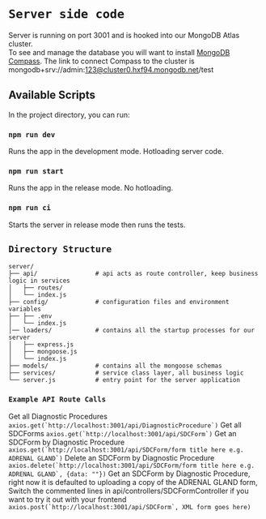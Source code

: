 # `Server side code`

Server is running on port 3001 and is hooked into our MongoDB Atlas cluster.\
To see and manage the database you will want to install [MongoDB Compass](https://www.mongodb.com/try/download/compass).
The link to connect Compass to the cluster is mongodb+srv://admin:123@cluster0.hxf94.mongodb.net/test

## Available Scripts

In the project directory, you can run:

### `npm run dev`

Runs the app in the development mode. Hotloading server code.

### `npm run start`

Runs the app in the release mode. No hotloading.

### `npm run ci`

Starts the server in release mode then runs the tests.

## `Directory Structure`
```
server/
├── api/                # api acts as route controller, keep business logic in services
│   ├── routes/
│   └── index.js
├── config/             # configuration files and environment variables
├── ├── .env
│   └── index.js
│── loaders/            # contains all the startup processes for our server
│   ├── express.js
│   ├── mongoose.js
│   └── index.js
├── models/             # contains all the mongoose schemas
├── services/           # service class layer, all business logic
└── server.js           # entry point for the server application
```

### `Example API Route Calls`
Get all Diagnostic Procedures
```axios.get(`http://localhost:3001/api/DiagnosticProcedure`)```
Get all SDCForms
```axios.get(`http://localhost:3001/api/SDCForm`)```
Get an SDCForm by Diagnostic Procedure
```axios.get(`http://localhost:3001/api/SDCForm/form title here e.g. ADRENAL GLAND`)```
Delete an SDCForm by Diagnostic Procedure
```axios.delete(`http://localhost:3001/api/SDCForm/form title here e.g. ADRENAL GLAND`, {data: ""})```
Get an SDCForm by Diagnostic Procedure, right now it is defaulted to uploading a copy of the ADRENAL GLAND form,
Switch the commented lines in api/controllers/SDCFormController if you want to try it out with your frontend
```axios.post(`http://localhost:3001/api/SDCForm`, XML form goes here)```
